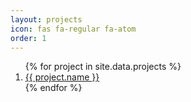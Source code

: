 ```yaml
---
layout: projects
icon: fas fa-regular fa-atom
order: 1
---
```


<!-- <ol class="project-list">
{% for project in site.data.projects %}
  <li class="project-item">
    <a href="{{ site.url }}/{{ project.project_path }}/">{{ project.name }}</a>
  </li>
{% endfor %}
</ol> -->

<ol class="project-list">
{% for project in site.data.projects %}
  <li class="project-item">
    <a href="https://www.github.com/sebzuddas/{{ project.project_path }}/">{{ project.name }}</a>
  </li>
{% endfor %}
</ol>